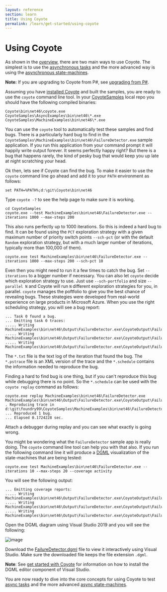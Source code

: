 ```yaml
---
layout: reference
section: learn
title: Using Coyote
permalink: /learn/get-started/using-coyote
---
```


# Using Coyote

As shown in the [overview](/Coyote/learn/overview/what-is-coyote), there are two main ways to use Coyote. The simplest is to use the [asynchronous tasks](/Coyote/learn/programming-models/async/overview) and the more advanced way is using the [asynchronous state-machines](/Coyote/learn/programming-models/machines/overview).

**Note:** If you are upgrading to Coyote from P#, see [upgrading from P#](/Coyote/learn/get-started/upgrade).

Assuming you have [installed Coyote](/Coyote/learn/get-started/install) and built the samples, you are ready to use the `coyote` command line tool. In your [CoyoteSamples](http://github.com/Microsoft/CoyoteSamples) local repo you should have the following compiled binaries:

```
Coyote\bin\net46\coyote.exe
CoyoteSamples\AsyncExamples\bin\net46\*.exe
CoyoteSamples\MachineExamples\bin\net46\*.exe
```

You can use the `coyote` tool to automatically test these samples and find bugs. There is a particularly hard bug to find in the `CoyoteSamples\MachineExamples\bin\net46\FailureDetector.exe` sample application. If you run this application from your command prompt it will happily write output forever. It seems perfectly happy right?  But there is a bug that happens rarely, the kind of pesky bug that would keep you up late at night scratching your head.

Ok then, lets see if Coyote can find the bug. To make it easier to use the `coyote` command line go ahead and add it to your `PATH` environment as follows:

```
set PATH=%PATH%;d:\git\Coyote\bin\net46
```

Type `coyote -?` to see the help page to make sure it is working.

```
cd CoyoteSamples
coyote.exe --test MachineExamples\bin\net46\FailureDetector.exe --iterations 1000 --max-steps 200
```

This also runs perfectly up to 1000 iterations. So this is indeed a hard bug to find. It can be found using the `PCT` exploration strategy with a given maximum number of priority switch points `--sch-pct` (or with the default `Random` exploration strategy, but with a much larger number of iterations, typically more than 100,000 of them).

```
coyote.exe test MachineExamples\bin\net46\FailureDetector.exe --iterations 1000 --max-steps 200 --sch-pct 10
```

Even then you might need to run it a few times to catch the bug. Set `--iterations` to a bigger number if necessary. You can also let `coyote` decide which exploration strategy to use. Just use `--sch-portfolio` and size `--parallel N` and Coyote will run `N` different exploration strategies for you, in parallel. `coyote` manages the poftfolio to give you the best chance of revealing bugs. These strategies were developed from real-world experience on large products in Microsoft Azure. When you use the right scheduling strategy, you will see a bug report:

```
... Task 0 found a bug.
... Emitting task 0 traces:
..... Writing MachineExamples\bin\net46\Output\FailureDetector.exe\CoyoteOutput\FailureDetector_0_0.txt
..... Writing MachineExamples\bin\net46\Output\FailureDetector.exe\CoyoteOutput\FailureDetector_0_0.pstrace
..... Writing MachineExamples\bin\net46\Output\FailureDetector.exe\CoyoteOutput\FailureDetector_0_0.schedule
```

The `*.txt` file is the text log of the iteration that found the bug. The `*.pstrace` file is an XML version of the trace and the `*.schedule` contains the information needed to reproduce the bug.

Finding a hard to find bug is one thing, but if you can't reproduce this bug while debugging there is no point. So the `*.schedule` can be used with the `coyote replay` command as follows:

```
coyote.exe replay MachineExamples\bin\net46\FailureDetector.exe MachineExamples\bin\net46\Output\FailureDetector.exe\CoyoteOutput\FailureDetector_0_0.schedule
. Reproducing trace in d:\git\foundry99\CoyoteSamples\MachineExamples\bin\net46\FailureDetector.exe
... Reproduced 1 bug.
... Elapsed 0.1724228 sec.
```
Attach a debugger during replay and you can see what exactly is going wrong. 

You might be wondering what the `FailureDetector` sample app is really doing. The `coyote` command line tool can help you with that also. If you run the following command line it will produce a [DGML](https://en.wikipedia.org/wiki/DGML) visualization of the state-machines that are being tested:

```
coyote.exe test MachineExamples\bin\net46\FailureDetector.exe --iterations 10 --max-steps 20 --coverage activity
```

You will see the following output:

```
... Emitting coverage reports:
..... Writing MachineExamples\bin\net46\Output\FailureDetector.exe\CoyoteOutput\FailureDetector.dgml
..... Writing MachineExamples\bin\net46\Output\FailureDetector.exe\CoyoteOutput\FailureDetector.coverage.txt
..... Writing MachineExamples\bin\net46\Output\FailureDetector.exe\CoyoteOutput\FailureDetector.sci
```

Open the DGML diagram using Visual Studio 2019 and you will see the following:

![image](/Coyote/assets/images/FailureDetector.png)

Download the [FailureDetector.dgml](/Coyote/assets/images/FailureDetector.dgml) file to view it interactively using Visual Studio. Make sure the downloaded file keeps the file extension `.dgml`.

**Note**: See [get started with Coyote](/Coyote/learn/get-started/install) for information on how to install the DGML editor component of Visual Studio.

You are now ready to dive into the core concepts for using Coyote to test [async tasks](/Coyote/learn/programming-models/async/overview) and the more advanced [async state-machines](/Coyote/learn/programming-models/machines/overview).
